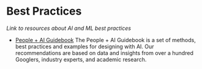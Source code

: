 # Best Practices
*Link to resources about AI and ML best practices*

- [People + AI Guidebook](https://pair.withgoogle.com/guidebook) The People + AI Guidebook is a set of methods, best practices and examples for designing with AI. Our recommendations are based on data and insights from over a hundred Googlers, industry experts, and academic research.
